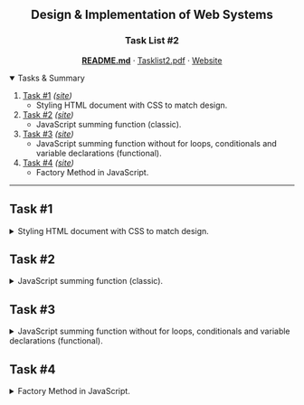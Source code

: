 <p align="center">
  <h2 align="center">Design & Implementation of Web Systems</h2>
  <h3 align="center">Task List #2</h3>
  <p align="center">
    <a href="./README.md"><strong>README.md</strong></a>
    ·
    <a href="./Tasklist2.pdf">Tasklist2.pdf</a>
    ·
    <a href="https://luzkan.github.io/DesignAndImplementationOfWebSystems/Tasklist2/index.html">Website</a>
  </p>
</p>

<details open="open">
  <summary>Tasks & Summary</summary>
  <ol>
    <li>
      <a href="#task-1">Task #1</a>
      <i>(<a href="https://luzkan.github.io/DesignAndImplementationOfWebSystems/Tasklist2/task_1/index.html">site</a>)</i>
      <ul>
        <li>Styling HTML document with CSS to match design.</li>
      </ul>
    </li>
    <li>
      <a href="#task-2">Task #2</a>
      <i>(<a href="https://luzkan.github.io/DesignAndImplementationOfWebSystems/Tasklist2/task_2/index.html">site</a>)</i>
      <ul>
        <li>JavaScript summing function (classic).</li>
      </ul>
    </li>
    <li>
      <a href="#task-3">Task #3</a>
      <i>(<a href="https://luzkan.github.io/DesignAndImplementationOfWebSystems/Tasklist2/task_3/index.html">site</a>)</i>
      <ul>
        <li>JavaScript summing function without for loops, conditionals and variable declarations (functional).</li>
      </ul>
    </li>
    <li>
      <a href="#task-4">Task #4</a>
      <i>(<a href="https://luzkan.github.io/DesignAndImplementationOfWebSystems/Tasklist2/task_4/index.html">site</a>)</i>
      <ul>
        <li>Factory Method in JavaScript.</li>
      </ul>
    </li>
  </ol>
</details>

---

## Task #1
<details>
  <summary>Styling HTML document with CSS to match design.</summary>

---

### __Code in `/task_1/`: [index.html](./task_1/index.html) & [main.css](./task_1/main.css)__
##### Comparison of design (top) and implementation (bottom).
<img src="./img/task1_comparison.png" alt="Task1 Screenshot - Comparison of Design & Implementation" width="625"/>

</details>

## Task #2
<details>
  <summary>JavaScript summing function (classic).</summary>

---

### __Code in `/task_2/`: [index.html](./task_2/index.html) & [main.js](./task_2/main.js)__
##### Simply clicking the button on github
<img src="./img/task2_example.png" alt="Task2 Screenshot - Running `1, 2, 3` Example" width="625"/>

##### Core of the final answer to the task
<img src="./img/task2_core_answ.png" alt="Task2 Screenshot - Code" width="625"/>

</details>

## Task #3
<details>
  <summary>JavaScript summing function without for loops, conditionals and variable declarations (functional).</summary>

---

### __Code in `/task_3/`: [index.html](./task_3/index.html) & [main.js](./task_3/main.js)__
##### Simply clicking the button on github
<img src="./img/task3_example.png" alt="Task3 Screenshot - Running `1, 2, 3` Example" width="625"/>

##### Core of the final answer to the task
<img src="./img/task3_core_answ.png" alt="Task3 Screenshot - Code" width="625"/>

</details>

## Task #4
<details>
  <summary>Factory Method in JavaScript.</summary>

---

### __Code in `/task_4/`: [index.html](./task_4/index.html) & [account.js](./task_4/js/account.js) + [main.js](./task_4/js/main.js) __
##### Features creation of new objects & balance manipulation + info button.
<img src="./img/task4_example.png" alt="Task3 Screenshot - Running `1, 2, 3` Example" width="625"/>

</details>
